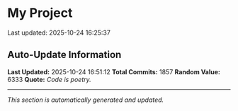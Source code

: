 # My Project


Last updated: 2025-10-24 16:25:37








































































































































































































































































































































































































































































































































































































































































































































































































































































































































































































































































































































































































































































































































































































































































































































































































































































































































































































































































































































































































































































































































































































































































































































## Auto-Update Information

**Last Updated:** 2025-10-24 16:51:12
**Total Commits:** 1857
**Random Value:** 6333
**Quote:** _Code is poetry._

---
_This section is automatically generated and updated._